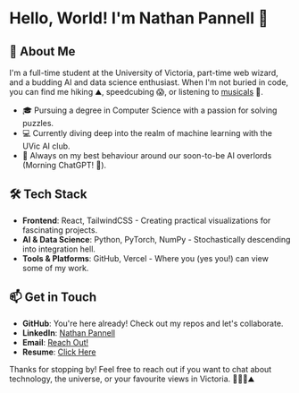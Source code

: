 # Hello, World! I'm Nathan Pannell 👋

## 🚀 About Me

I'm a full-time student at the University of Victoria, part-time web wizard, and a budding AI and data science enthusiast. When I'm not buried in code, you can find me hiking ⛰️, speedcubing 😱, or listening to [musicals](https://open.spotify.com/playlist/0ucUSWfbG0sMEirkLWeAXw?si=9a730b74e46b4eaf) 💃.

- 🎓 Pursuing a degree in Computer Science with a passion for solving puzzles.
- 💻 Currently diving deep into the realm of machine learning with the UVic AI club.
- 🤖 Always on my best behaviour around our soon-to-be AI overlords (Morning ChatGPT! 🫡).

## 🛠️ Tech Stack

- **Frontend**: React, TailwindCSS - Creating practical visualizations for fascinating projects.
- **AI & Data Science**: Python, PyTorch, NumPy - Stochastically descending into integration hell.
- **Tools & Platforms**: GitHub, Vercel - Where you (yes you!) can view some of my work.

## 📫 Get in Touch

- **GitHub**: You're here already! Check out my repos and let's collaborate.
- **LinkedIn**: [Nathan Pannell](https://www.linkedin.com/in/nathanpannell)
- **Email**: [Reach Out!](mailto:contact@nathanpannell.com)
- **Resume**: [Click Here](https://drive.google.com/file/d/1OmVNs-EOY39-Ryirxfm3XtcunUtwhtcK/view?usp=sharing)
<!-- - **Portfolio**: [Under Construction 🚧](https://nathanpannell.com) -->

Thanks for stopping by! Feel free to reach out if you want to chat about technology, the universe, or your favourite views in Victoria. 🚀👨‍💻⛰️
